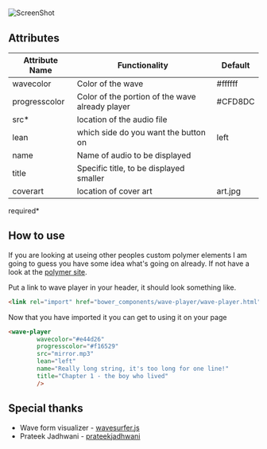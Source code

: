 # <wave-player>

![ScreenShot](http://media.giphy.com/media/3oEduUPRhku9FpetlS/giphy.gif)

## Attributes

| Attribute Name | Functionality | Default |
|----------------|-------------|-------------|
| wavecolor | Color of the wave | #ffffff |
| progresscolor | Color of the portion of the wave already player | #CFD8DC |
| src* | location of the audio file |  |
| lean | which side do you want the button on | left |
| name | Name of audio to be displayed |  |
| title | Specific title, to be displayed smaller |  |
| coverart | location of cover art | art.jpg |
required*

## How to use

If you are looking at useing other peoples custom polymer elements I am going to guess you have some idea what's going on already. If not have a look at the [polymer site](http://polymer-project.org).

Put a link to wave player in your header, it should look something like.
```html
<link rel="import" href="bower_components/wave-player/wave-player.html">
```


Now that you have imported it you can get to using it on your page
```html
<wave-player 
		wavecolor="#e44d26" 
		progresscolor="#f16529" 
		src="mirror.mp3" 
		lean="left"
		name="Really long string, it's too long for one line!"
		title="Chapter 1 - the boy who lived"
		/>
```

## Special thanks
- Wave form visualizer - [wavesurfer.js](http://www.wavesurfer.fm/)
- Prateek Jadhwani - [prateekjadhwani](https://github.com/prateekjadhwani)
